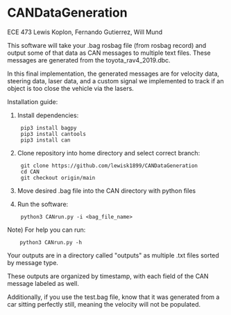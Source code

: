# CANDataGeneration
ECE 473 Lewis Koplon, Fernando Gutierrez, Will Mund

This software will take your .bag rosbag file (from rosbag record) and output some of that data as CAN messages to multiple text files. 
These messages are generated from the toyota_rav4_2019.dbc.

In this final implementation, the generated messages are for velocity data, steering data, laser data, and a custom signal we implemented to track if an object is too close the vehicle via the lasers.

Installation guide:

1) Install dependencies:

        pip3 install bagpy
        pip3 install cantools
        pip3 install can


2) Clone repository into home directory and select correct branch:

        git clone https://github.com/lewisk1899/CANDataGeneration
        cd CAN
        git checkout origin/main


3) Move desired .bag file into the CAN directory with python files


4) Run the software:

        python3 CANrun.py -i <bag_file_name>

Note) For help you can run:

        python3 CANrun.py -h




Your outputs are in a directory called "outputs" as multiple .txt files sorted by message type.

These outputs are organized by timestamp, with each field of the CAN message labeled as well.

Additionally, if you use the test.bag file, know that it was generated from a car sitting perfectly still, meaning the velocity will not be populated.
